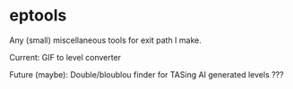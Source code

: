 # eptools
Any (small) miscellaneous tools for exit path I make.

Current:
GIF to level converter

Future (maybe):
Double/bloublou finder for TASing
AI generated levels
???
